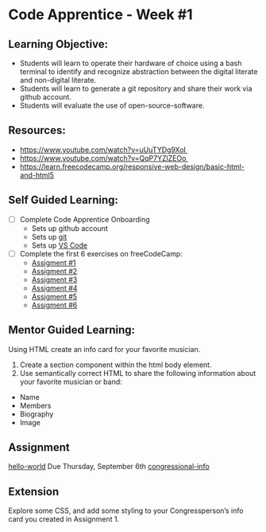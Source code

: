 # Code Apprentice - Week #1

## Learning Objective:
* Students will learn to operate their hardware of choice using a bash terminal to identify and recognize abstraction between the digital literate and non-digital literate.
* Students will learn to generate a git repository and share their work via github account.
* Students will evaluate the use of open-source-software.

## Resources:
* https://www.youtube.com/watch?v=uUuTYDg9XoI 
* https://www.youtube.com/watch?v=QqP7YZlZEOo 
* https://learn.freecodecamp.org/responsive-web-design/basic-html-and-html5

## Self Guided Learning:
- [ ] Complete Code Apprentice Onboarding
	* Sets up github account
  * Sets up [git](/onboarding/set-up-git.md)
  * Sets up [VS Code](https://code.visualstudio.com/)
- [ ] Complete the first 6 exercises on freeCodeCamp:
    - [Assigment #1](https://learn.freecodecamp.org/responsive-web-design/basic-html-and-html5/say-hello-to-html-elements)
    - [Assigment #2](https://learn.freecodecamp.org/responsive-web-design/basic-html-and-html5/headline-with-the-h2-element)
    - [Assigment #3](https://learn.freecodecamp.org/responsive-web-design/basic-html-and-html5/inform-with-the-paragraph-element)
    - [Assigment #4](https://learn.freecodecamp.org/responsive-web-design/basic-html-and-html5/inform-with-the-paragraph-element)
    - [Assigment #5](https://learn.freecodecamp.org/responsive-web-design/basic-html-and-html5/uncomment-html)
    - [Assigment #6](https://learn.freecodecamp.org/responsive-web-design/basic-html-and-html5/comment-out-html)

## Mentor Guided Learning:
Using HTML create an info card for your favorite musician.
1. Create a section component within the html body element.
2. Use semantically correct HTML to share the following information about your favorite musician or band:
  - Name
  - Members
  - Biography
  - Image
    
## Assignment
[hello-world](/assignments/week-0.md) Due Thursday, September 6th
[congressional-info](/assignments/week-1.md)
    
## Extension
Explore some CSS, and add some styling to your Congressperson’s info card you created in Assignment 1.
